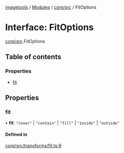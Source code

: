 [imagetools](../README.md) / [Modules](../modules.md) / [core/src](../modules/core_src.md) / FitOptions

# Interface: FitOptions

[core/src](../modules/core_src.md).FitOptions

## Table of contents

### Properties

- [fit](core_src.FitOptions.md#fit)

## Properties

### fit

• **fit**: ``"cover"`` \| ``"contain"`` \| ``"fill"`` \| ``"inside"`` \| ``"outside"``

#### Defined in

[core/src/transforms/fit.ts:9](https://github.com/JonasKruckenberg/imagetools/blob/0016446/packages/core/src/transforms/fit.ts#L9)
